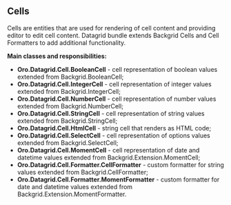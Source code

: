Cells
-----

Cells are entities that are used for rendering of cell content and providing editor to edit cell content.
Datagrid bundle extends Backgrid Cells and Cell Formatters to add additional functionality.

**Main classes and responsibilities:**

* **Oro.Datagrid.Cell.BooleanCell** - cell representation of boolean values extended from Backgrid.BooleanCell;
* **Oro.Datagrid.Cell.IntegerCell** - cell representation of integer values extended from Backgrid.IntegerCell;
* **Oro.Datagrid.Cell.NumberCell** - cell representation of number values extended from Backgrid.NumberCell;
* **Oro.Datagrid.Cell.StringCell** - cell representation of string values extended from Backgrid.StringCell;
* **Oro.Datagrid.Cell.HtmlCell** - string cell that renders as HTML code;
* **Oro.Datagrid.Cell.SelectCell** - cell representation of options values extended from Backgrid.SelectCell;
* **Oro.Datagrid.Cell.MomentCell** - cell representation of date and datetime values extended from Backgrid.Extension.MomentCell;
* **Oro.Datagrid.Cell.Formatter.CellFormatter** - custom formatter for string values extended from Backgrid.CellFormatter;
* **Oro.Datagrid.Cell.Formatter.MomentFormatter** - custom formatter for date and datetime values extended from Backgrid.Extension.MomentFormatter.
